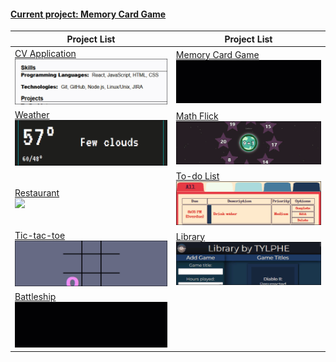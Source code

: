 #### [Current project: Memory Card Game](https://github.com/TYLPHE/memory-card-game)
| Project List | Project List |
| --- | --- |
| [CV Application](https://github.com/TYLPHE/cv-application)  <br> [![](https://github.com/TYLPHE/TYLPHE/blob/main/readmeAssets/preview-cv-application.gif)](https://github.com/TYLPHE/cv-application)  | [Memory Card Game](https://github.com/TYLPHE/memory-card-game) <br> [![](https://github.com/TYLPHE/TYLPHE/blob/main/readmeAssets/preview-memory-card-game.gif)](https://github.com/TYLPHE/memory-card-game) | 
| [Weather](https://github.com/TYLPHE/weather)                <br> [![](https://github.com/TYLPHE/TYLPHE/blob/main/readmeAssets/preview-weather.gif)](https://github.com/TYLPHE/weather)                | [Math Flick](https://xzhong.itch.io/math-flick)                <br> [![](https://github.com/TYLPHE/TYLPHE/blob/main/readmeAssets/preview-math-flick.gif)](https://xzhong.itch.io/math-flick)                |
| [Restaurant](https://github.com/TYLPHE/restaurant)          <br> [![](https://github.com/TYLPHE/TYLPHE/blob/main/readmeAssets/preview-restaurant.gif)](https://github.com/TYLPHE/restaurant)          | [To-do List](https://github.com/TYLPHE/to-do-list)             <br> [![](https://github.com/TYLPHE/TYLPHE/blob/main/readmeAssets/preview-to-do-list.gif)](https://github.com/TYLPHE/to-do-list)             | 
| [Tic-tac-toe](https://github.com/TYLPHE/tic-tac-toe)        <br> [![](https://github.com/TYLPHE/TYLPHE/blob/main/readmeAssets/preview-tic-tac-toe.gif)](https://github.com/TYLPHE/tic-tac-toe)        | [Library](https://github.com/TYLPHE/library-assignment)        <br> [![](https://github.com/TYLPHE/TYLPHE/blob/main/readmeAssets/preview-library.gif)](https://github.com/TYLPHE/library-assignment)        | 
| [Battleship](https://github.com/TYLPHE/battleship)          <br> [![](https://github.com/TYLPHE/TYLPHE/blob/main/readmeAssets/preview-battleship.gif)](https://github.com/TYLPHE/battleship)          |
